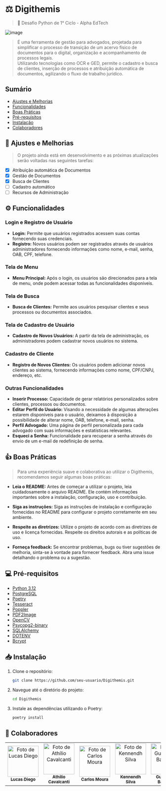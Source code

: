 # ⚖️ Digithemis
>🐍 Desafio Python de 1° Ciclo - Alpha EdTech

![image](https://github.com/AthilioCavalcanti/digithemis/assets/106356096/49f14dcf-3b31-450c-8d00-30402a4278e7)

> É uma ferramenta de gestão para advogados, projetada para simplificar o processo de transição de um acervo físico de documentos para o digital, organização e acompanhamento de processos legais.\
Utilizando tecnologias como OCR e GED, permite o cadastro e busca de clientes, inserção de processos e atribuição automática de documentos, agilizando o fluxo de trabalho jurídico.

## Sumário
- [Ajustes e Melhorias](#-ajustes-e-melhorias)
- [Funcionalidades](#-funcionalidades)
- [Boas Práticas](#-boas-práticas)
- [Pré-requisitos](#-pré-requisitos)
- [Instalação](#-instalação)
- [Colaboradores](#-colaboradores)

## 🔧 Ajustes e Melhorias

> O projeto ainda está em desenvolvimento e as próximas atualizações serão voltadas nas seguintes tarefas:

- [x] Atribuição automática de Documentos
- [x] Gestão de Documentos
- [x] Busca de Clientes
- [ ] Cadastro automático
- [ ] Recursos de Administração

## ⚙️ Funcionalidades

### Login e Registro de Usuário
- **Login:** Permite que usuários registrados acessem suas contas fornecendo suas credenciais.
- **Registro:** Novos usuários podem ser registrados através de usuários administradores fornecendo informações como nome, e-mail, senha, OAB, CPF, telefone.

### Tela de Menu
- **Menu Principal:** Após o login, os usuários são direcionados para a tela de menu, onde podem acessar todas as funcionalidades disponíveis.

### Tela de Busca
- **Busca de Clientes:** Permite aos usuários pesquisar clientes e seus processos ou documentos associados.

### Tela de Cadastro de Usuário
- **Cadastro de Novos Usuários:** A partir da tela de administração, os administradores podem cadastrar novos usuários no sistema.

### Cadastro de Cliente
- **Registro de Novos Clientes:** Os usuários podem adicionar novos clientes ao sistema, fornecendo informações como nome, CPF/CNPJ, endereço, etc.

### Outras Funcionalidades
- **Inserir Processo:** Capacidade de gerar relatórios personalizados sobre clientes, processos ou documentos.
- **Editar Perfil do Usuário:** Visando a necessidade de algumas alterações estarem disponíveis para o usuário, deixamos à disposição a possibilidade de alterar nome, OAB, telefone, e-mail, senha.
- **Perfil Advogado:** Uma página de perfil personalizada para cada advogado com suas informações e estatísticas relevantes.
- **Esqueci a Senha:** Funcionalidade para recuperar a senha através do envio de um e-mail de redefinição de senha.

## 👍 Boas Práticas

> Para uma experiência suave e colaborativa ao utilizar o Digithemis, recomendamos seguir algumas boas práticas:

- **Leia o README:** Antes de começar a utilizar o projeto, leia cuidadosamente o arquivo README. Ele contém informações importantes sobre a instalação, configuração, uso e contribuição.

- **Siga as instruções:** Siga as instruções de instalação e configuração fornecidas no README para configurar o projeto corretamente em seu ambiente.

- **Respeite as diretrizes:** Utilize o projeto de acordo com as diretrizes de uso e licença fornecidas. Respeite os direitos autorais e as políticas de uso.

- **Forneça feedback:** Se encontrar problemas, bugs ou tiver sugestões de melhoria, sinta-se à vontade para fornecer feedback. Abra uma issue detalhando o problema ou a sugestão.

## 💻 Pré-requisitos
- [Python 3.12](https://www.python.org/downloads/release/python-3120/)
- [PostgreSQL](https://www.postgresql.org/)
- [Poetry](https://python-poetry.org/)
- [Tesseract](https://github.com/tesseract-ocr/tesseract)
- [Poppler](https://pypi.org/project/python-poppler/)
- [PDF2Image](https://pypi.org/project/pdf2image/)
- [OpenCV](https://pypi.org/project/opencv-python/)
- [Psycopg2-binary](https://pypi.org/project/psycopg2-binary/)
- [SQLAlchemy](https://www.sqlalchemy.org/)
- [DOTENV](https://pypi.org/project/python-dotenv/)
- [Bcrypt](https://pypi.org/project/bcrypt/)

## 📥 Instalação

1. Clone o repositório:
    ```sh
    git clone https://github.com/seu-usuario/Digithemis.git
    ```
2. Navegue até o diretório do projeto:
    ```sh
    cd Digithemis
    ```
3. Instale as dependências utilizando o Poetry:
    ```sh
    poetry install
    ```

## 🤝 Colaboradores

<table>
  <tr>
    <td align="center">
      <a href="https://github.com/LucasDiego071" title="Lucas Diego">
        <img src="https://github.com/AthilioCavalcanti/digithemis/assets/106356096/688baaa7-aa59-40ef-835c-ee8670d0bb18" width="100px;" alt="Foto de Lucas Diego"/><br>
        <sub>
          <b>Lucas Diego</b>
        </sub>
      </a>
    </td>
    <td align="center">
      <a href="https://github.com/AthilioCavalcanti" title="Athílio Cavalcanti">
        <img src="https://github.com/AthilioCavalcanti/digithemis/assets/106356096/85ca663b-a866-44a1-ace4-fd6057645d83" width="100px;" alt="Foto de Athílio Cavalcanti"/><br>
        <sub>
          <b>Athílio Cavalcanti</b>
        </sub>
      </a>
    </td>
    <td align="center">
      <a href="https://github.com/CarlosMoura88" title="Carlos Moura">
        <img src="https://github.com/AthilioCavalcanti/digithemis/assets/106356096/96f6fe46-0708-4878-aadf-7e81d88e381f" width="100px;" alt="Foto de Carlos Moura"/><br>
        <sub>
          <b>Carlos Moura</b>
        </sub>
      </a>
    </td>
    <td align="center">
      <a href="https://github.com/KADS223" title="Kennendh Silva">
        <img src="https://github.com/AthilioCavalcanti/digithemis/assets/106356096/e67aafa0-1c06-4191-9dac-61283133d6c5" width="100px;" alt="Foto de Kennendh Silva"/><br>
        <sub>
          <b>Kennendh Silva</b>
        </sub>
      </a>
    </td>
    <td align="center">
      <a href="https://github.com/jooooou" title="Guilherme Barcelos">
        <img src="https://github.com/AthilioCavalcanti/digithemis/assets/106356096/0a1fa6fc-ae58-4ff6-9593-ea1a9c4bf401" height="100px" width="100px;" alt="Foto de Guilherme Barcelos"/><br>
        <sub>
          <b>Guilherme Barcelos</b>
        </sub>
      </a>
    </td>
  </tr>
</table>
